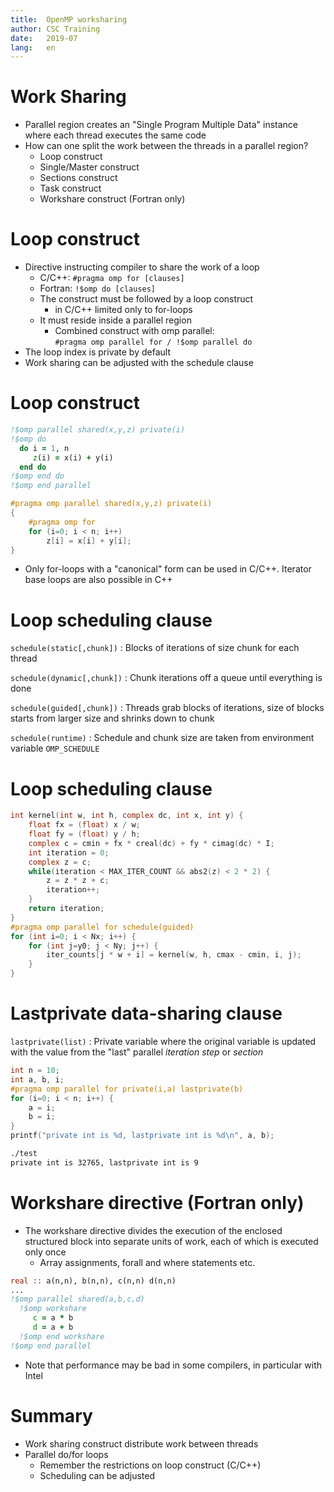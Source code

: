 ```yaml
---
title:  OpenMP worksharing
author: CSC Training
date:   2019-07
lang:   en
---
```



# Work Sharing

- Parallel region creates an "Single Program Multiple Data" instance where
  each thread executes the same code
- How can one split the work between the threads in a parallel region?
    - Loop construct
    - Single/Master construct
    - Sections construct
    - Task construct
    - Workshare construct (Fortran only)


# Loop construct

- Directive instructing compiler to share the work of a loop
    - C/C++:  `#pragma omp for [clauses]`
    - Fortran: `!$omp do [clauses]`
    - The construct must be followed by a loop construct
        - in C/C++ limited only to for-loops
    - It must reside inside a parallel region
        - Combined construct with omp parallel:\
          `#pragma omp parallel for / !$omp parallel do`
- The loop index is private by default
- Work sharing can be adjusted with the schedule clause



# Loop construct

```fortran
!$omp parallel shared(x,y,z) private(i)
!$omp do
  do i = 1, n
     z(i) = x(i) + y(i)
  end do
!$omp end do
!$omp end parallel
```

```c
#pragma omp parallel shared(x,y,z) private(i)
{
    #pragma omp for
    for (i=0; i < n; i++)
        z[i] = x[i] + y[i];
}
```
- Only for-loops with a "canonical" form can be used in C/C++. Iterator base
  loops are also possible in C++


# Loop scheduling clause

`schedule(static[,chunk])`
  : Blocks of iterations of size chunk for each thread

`schedule(dynamic[,chunk])`
  : Chunk iterations off a queue until everything is done

`schedule(guided[,chunk])`
  : Threads grab blocks of iterations, size of blocks starts from larger size
    and shrinks down to chunk

`schedule(runtime)`
  : Schedule and chunk size are taken from environment variable
    `OMP_SCHEDULE`


# Loop scheduling clause

```c
int kernel(int w, int h, complex dc, int x, int y) {
    float fx = (float) x / w;
    float fy = (float) y / h;
    complex c = cmin + fx * creal(dc) + fy * cimag(dc) * I;
    int iteration = 0;
    complex z = c;
    while(iteration < MAX_ITER_COUNT && abs2(z) < 2 * 2) {
        z = z * z + c;
        iteration++;
    }
    return iteration;
}
#pragma omp parallel for schedule(guided)
for (int i=0; i < Nx; i++) {
    for (int j=y0; j < Ny; j++) {
        iter_counts[j * w + i] = kernel(w, h, cmax - cmin, i, j);
    }
}
```


# Lastprivate data-sharing clause

`lastprivate(list)`
  : Private variable where the original  variable is updated with the value
    from the "last" parallel _iteration step_ or _section_

```c
int n = 10;
int a, b, i;
#pragma omp parallel for private(i,a) lastprivate(b)
for (i=0; i < n; i++) {
    a = i;
    b = i;
}
printf("private int is %d, lastprivate int is %d\n", a, b);
```
```bash
./test
private int is 32765, lastprivate int is 9
```


# Workshare directive (Fortran only)

- The workshare directive divides the execution of the enclosed structured
  block into separate units of work, each of which is executed only once
    - Array assignments, forall and where statements etc.

```fortran
real :: a(n,n), b(n,n), c(n,n) d(n,n)
...
!$omp parallel shared(a,b,c,d)
  !$omp workshare
     c = a * b
     d = a + b
  !$omp end workshare
!$omp end parallel
```

- Note that performance may be bad in some compilers, in particular with Intel


# Summary

- Work sharing construct distribute work between threads
- Parallel do/for loops
    - Remember the restrictions on loop construct (C/C++)
    - Scheduling can be adjusted
